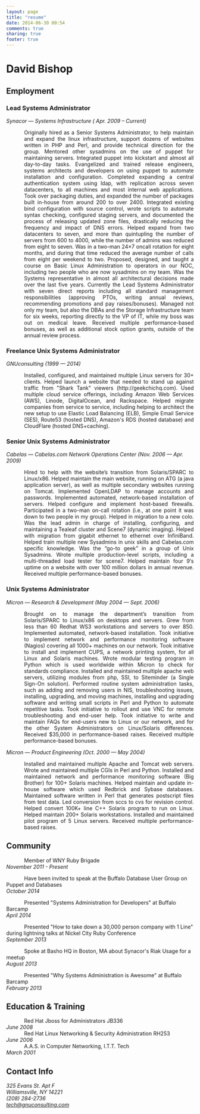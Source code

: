 ```yaml
---
layout: page
title: "resume"
date: 2014-06-30 00:54
comments: true
sharing: true
footer: true
---
```


<h1>David Bishop</h1>
<h2>Employment</h2>
<h3>Lead Systems Administrator</h3>
<p><span style="font-style: italic;"><em>Synacor &mdash; Systems Infrastructure ( Apr. 2009 &#8211; Current)</em></span></p>
<div style="margin-left: 0.5in; margin-bottom: 0in; text-align: justify;">
Originally hired as a Senior Systems Administrator, to help maintain and expand the linux infrastructure, support dozens of websites written in PHP and Perl, and provide technical direction for the group. Mentored other sysadmins on the use of puppet for maintaining servers. Integrated puppet into kickstart and almost all day-to-day tasks. Evangelized and trained release engineers, systems architects and developers on using puppet to automate installation and configuration. Completed expanding a central authentication system using ldap, with replication across seven datacenters, to all machines and most internal web applications. Took over packaging duties, and expanded the number of packages built in-house from around 200 to over 2400. Integrated existing bind configuration with source control, wrote scripts to automate syntax checking, configured staging servers, and documented the process of releasing updated zone files, drastically reducing the frequency and impact of DNS errors. Helped expand from two datacenters to seven, and more than quintupling the number of servers from 600 to 4000, while the number of admins was reduced from eight to seven. Was in a two-man 24&#215;7 oncall rotation for eight months, and during that time reduced the average number of calls from eight per weekend to two. Proposed, designed, and taught a course on Basic Linux Administration to operators in our NOC, including two people who are now sysadmins on my team. Was the Systems representative in almost all architectural decisions made over the last five years. Currently the Lead Systems Administrator with seven direct reports including all standard management responsibilities (approving PTOs, writing annual reviews, recommending promotions and pay raises/bonuses). Managed not only my team, but also the DBAs and the Storage Infrastructure team for six weeks, reporting directly to the VP of IT, while my boss was out on medical leave. Received multiple performance-based bonuses, as well as additional stock option grants, outside of the annual review process.
</div>
<p></p>
<h3>Freelance Unix Systems Administrator</h3>
<p><span style="font-style: italic;"><em>GNUconsulting (1999 &mdash; 2014)</em></span></p>
<div style="margin-left: 0.5in; margin-bottom: 0in; text-align: justify">
Installed, configured, and maintained multiple Linux servers for 30+ clients. Helped launch a website that needed to stand up against traffic from "Shark Tank" viewers (http://geekchichq.com). Used multiple cloud service offerings, including Amazon Web Services (AWS), Linode, DigitalOcean, and Rackspace. Helped migrate companies from service to service, including helping to architect the new setup to use Elastic Load Balancing (ELB), Simple Email Service (SES), Route53 (hosted DNS), Amazon's RDS (hosted database) and CloudFlare (hosted DNS+caching).
</div>
<p></p>
<h3>Senior Unix Systems Administrator</h3>
<p><span style="font-style: italic;"><em>Cabelas &mdash; Cabelas.com Network Operations Center (Nov.  2006 &mdash; Apr. 2009)</em></span></p>
<div style="margin-left: 0.5in; margin-bottom: 0in; text-align: justify;">
Hired to help with the website&#8217;s transition from Solaris/SPARC to Linux/x86.  Helped maintain the main website, running on ATG (a java application server), as well as multiple secondary websites running on Tomcat. Implemented OpenLDAP to manage accounts and passwords.  Implemented  automated, network-based installation of servers.  Helped configure and implement  host-based firewalls.  Participated in a two-man on-call rotation (i.e., at one point it was down to two people in my group).  Helped in migration to a new colo.  Was the lead admin in charge of installing, configuring, and maintaining a Tealeaf cluster and Scene7 (dynamic imaging). Helped with migration from gigabit ethernet to ethernet over InfiniBand. Helped train multiple new Sysadmins in unix skills and Cabelas.com specific knowledge.  Was the &#8220;go-to geek&#8221; in a group of Unix Sysadmins. Wrote multiple production-level scripts, including a multi-threaded load tester for scene7.  Helped maintain four 9&#8242;s uptime on a website with over 100 million dollars in annual revenue.  Received multiple performance-based bonuses.
</div>
<p></p>
<h3>Unix Systems Administrator</h3>
<p><span style="font-style: italic;"><em>Micron &mdash; Research &amp; Development (May  2004 &mdash; Sept. 2006)</em></span></p>
<div style="margin-left: 0.5in; margin-bottom: 0in; text-align: justify;">
Brought on to manage the department&#8217;s transition from Solaris/SPARC to Linux/x86 on desktops and servers.  Grew from less than 60 Redhat WS3 workstations and servers to over 850.  Implemented automated, network-based installation.  Took initiative to implement network and performance monitoring software (Nagios) covering all 1000+ machines on our network.  Took initiative to install and implement CUPS, a network printing system, for all Linux and Solaris machines.  Wrote modular testing program in Python which is used worldwide within Micron to check for standards compliance.  Installed and maintained multiple apache web servers, utilizing modules from php, SSI, to Siteminder (a Single Sign-On solution).  Performed routine system administration tasks, such as adding and removing users in NIS, troubleshooting issues, installing, upgrading, and moving machines, installing and upgrading software and writing small scripts in Perl and Python to automate repetitive tasks.  Took initiative to rollout and use VNC for remote troubleshooting and end-user help.  Took initiative to write and maintain FAQs for end-users new to Linux or our network, and for the other System Administrators on Linux/Solaris differences.  Received $35,000 in performance-based raises.  Received multiple performance-based bonuses.
</div>
<p>
<span style="font-style: italic;"><em>Micron &mdash; Product Engineering (Oct.  2000 &mdash; May 2004)</em></span></p>
<div style="margin-left: 0.5in; margin-bottom: 0in; text-align: justify">
Installed and maintained multiple Apache and Tomcat web servers.  Wrote and maintained multiple CGIs in Perl and Python.  Installed and maintained network and performance monitoring software (Big Brother) for 100+ Solaris machines.  Helped maintain and update in-house software which used Redbrick and Sybase databases. Maintained software written in Perl that generates postscript files from test data.  Led conversion from sccs to cvs for revision control.  Helped convert 100K+ line C++ Solaris program to run on Linux.  Helped maintain 200+ Solaris workstations.  Installed and maintained pilot program of 5 Linux servers.  Received multiple performance-based raises.
</div>
<p></p>
<h2>Community</h2>
<p><span style="margin-left: 0.5in; "> Member of WNY Ruby Brigade</span><br /> <span style="font-style: italic; text-align:right;">November 2011 - Present</span> <br />
<p><span style="margin-left: 0.5in; "> Have been invited to speak at the Buffalo Database User Group on Puppet and Databases</span><br /> <span style="font-style: italic; text-align:right;">October 2014</span> <br />
<p><span style="margin-left: 0.5in; "> Presented "Systems Administration for Developers" at Buffalo Barcamp</span><br /> <span style="font-style: italic; text-align:right;">April 2014</span> <br />
<p><span style="margin-left: 0.5in; "> Presented "How to take down a 30,000 person company with 1 Line" during lightning talks at Nickel City Ruby Conference</span><br /> <span style="font-style: italic; text-align:right;">September 2013</span> <br />
<p><span style="margin-left: 0.5in; "> Spoke at Basho HQ in Boston, MA about Synacor's Riak Usage for a meetup</span><br /> <span style="font-style: italic; text-align:right;">August 2013</span> <br />
<p><span style="margin-left: 0.5in; "> Presented "Why Systems Administration is Awesome" at Buffalo Barcamp</span><br /> <span style="font-style: italic; text-align:right;">February 2013</span> <br />
<h2>Education &amp; Training</h2>
<p><span style="margin-left: 0.5in; "> Red Hat Jboss for Administrators JB336 </span><br /> <span style="font-style: italic;text-align:right;">June 2008</span> <br />
<span style="margin-left: 0.5in; "> Red Hat Linux Networking &amp; Security Administration RH253 </span> <br /> <span style="font-style:  italic;text-align:right;">June 2006</span> <br />
<span style="margin-left: 0.5in; "> A.A.S. in Computer Networking, I.T.T. Tech</span><br /> <span style="font-style: italic;text-align:right;"> March 2001</span> </p>
<div>
<h2>Contact Info</h2>
<p><em>325 Evans St. Apt F</em>
<br />
<em>Williamsville, NY 14221</em>
<br />
<em>(208) 284-2736</em>
<br />
<em><a href="mailto:tech@gnuconsulting.com">tech@gnuconsulting.com</a></em>
</p>
</div>
